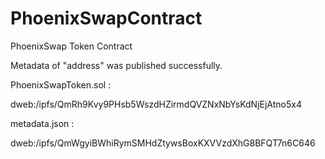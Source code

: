 # PhoenixSwapContract
PhoenixSwap Token Contract


Metadata of "address" was published successfully.

PhoenixSwapToken.sol : 

dweb:/ipfs/QmRh9Kvy9PHsb5WszdHZirmdQVZNxNbYsKdNjEjAtno5x4

metadata.json : 

dweb:/ipfs/QmWgyiBWhiRymSMHdZtywsBoxKXVVzdXhG8BFQT7n6C646
